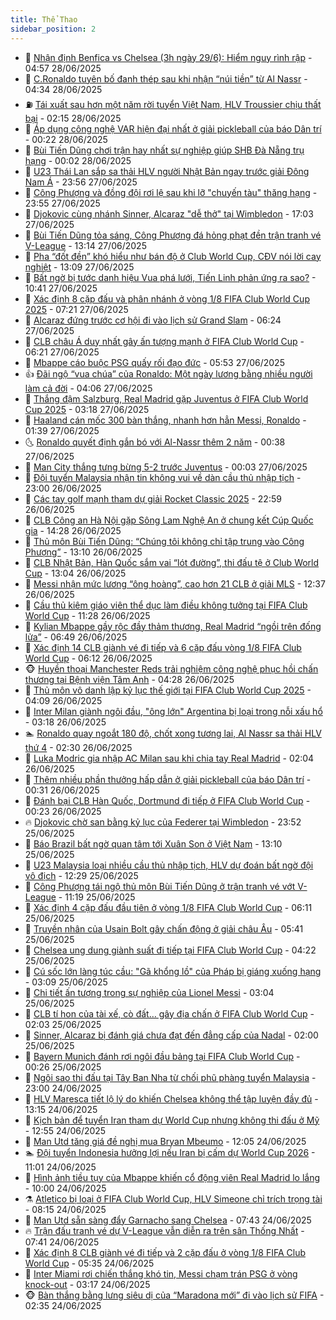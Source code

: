 ```yaml
---
title: Thể Thao
sidebar_position: 2
---
```


<!-- dantri-the-thao:START -->
- 🎡 [Nhận định Benfica vs Chelsea &lpar;3h ngày 29/6&rpar;: Hiểm nguy rình rập](https://dantri.com.vn/the-thao/nhan-dinh-benfica-vs-chelsea-3h-ngay-296-hiem-nguy-rinh-rap-20250628115742655.htm) - 04:57 28/06/2025
- 💯 [C.Ronaldo tuyên bố đanh thép sau khi nhận “núi tiền” từ Al Nassr](https://dantri.com.vn/the-thao/cronaldo-tuyen-bo-danh-thep-sau-khi-nhan-nui-tien-tu-al-nassr-20250628113417585.htm) - 04:34 28/06/2025
- ⛽️ [Tái xuất sau hơn một năm rời tuyển Việt Nam, HLV Troussier chịu thất bại](https://dantri.com.vn/the-thao/tai-xuat-sau-hon-mot-nam-roi-tuyen-viet-nam-hlv-troussier-chiu-that-bai-20250628091316871.htm) - 02:15 28/06/2025
- 💃 [Áp dụng công nghệ VAR hiện đại nhất ở giải pickleball của báo Dân trí](https://dantri.com.vn/the-thao/ap-dung-cong-nghe-var-hien-dai-nhat-o-giai-pickleball-cua-bao-dan-tri-20250627233517768.htm) - 00:22 28/06/2025
- 🌈 [Bùi Tiến Dũng chơi trận hay nhất sự nghiệp giúp SHB Đà Nẵng trụ hạng](https://dantri.com.vn/the-thao/bui-tien-dung-choi-tran-hay-nhat-su-nghiep-giup-shb-da-nang-tru-hang-20250627224753917.htm) - 00:02 28/06/2025
- 🦅 [U23 Thái Lan sắp sa thải HLV người Nhật Bản ngay trước giải Đông Nam Á](https://dantri.com.vn/the-thao/u23-thai-lan-sap-sa-thai-hlv-nguoi-nhat-ban-ngay-truoc-giai-dong-nam-a-20250627203403716.htm) - 23:56 27/06/2025
- 🌝 [Công Phượng và đồng đội rơi lệ sau khi lỡ &quot;chuyến tàu&quot; thăng hạng](https://dantri.com.vn/the-thao/cong-phuong-va-dong-doi-roi-le-sau-khi-lo-chuyen-tau-thang-hang-20250627230849875.htm) - 23:55 27/06/2025
- 🚀 [Djokovic cùng nhánh Sinner, Alcaraz &quot;dễ thở&quot; tại Wimbledon](https://dantri.com.vn/the-thao/djokovic-cung-nhanh-sinner-alcaraz-de-tho-tai-wimbledon-20250627190304944.htm) - 17:03 27/06/2025
- 🎉 [Bùi Tiến Dũng tỏa sáng, Công Phượng đá hỏng phạt đền trận tranh vé V-League](https://dantri.com.vn/the-thao/bui-tien-dung-toa-sang-cong-phuong-da-hong-phat-den-tran-tranh-ve-v-league-20250627201238458.htm) - 13:14 27/06/2025
- 📝 [Pha “đốt đền” khó hiểu như bán độ ở Club World Cup, CĐV nói lời cay nghiệt](https://dantri.com.vn/the-thao/pha-dot-den-kho-hieu-nhu-ban-do-o-club-world-cup-cdv-noi-loi-cay-nghiet-20250627200910130.htm) - 13:09 27/06/2025
- 🦄 [Bất ngờ bị tước danh hiệu Vua phá lưới, Tiến Linh phản ứng ra sao?](https://dantri.com.vn/the-thao/bat-ngo-bi-tuoc-danh-hieu-vua-pha-luoi-tien-linh-phan-ung-ra-sao-20250627174154965.htm) - 10:41 27/06/2025
- 🎉 [Xác định 8 cặp đấu và phân nhánh ở vòng 1/8 FIFA Club World Cup 2025](https://dantri.com.vn/the-thao/xac-dinh-8-cap-dau-va-phan-nhanh-o-vong-18-fifa-club-world-cup-2025-20250627102122462.htm) - 07:21 27/06/2025
- 💼 [Alcaraz đứng trước cơ hội đi vào lịch sử Grand Slam](https://dantri.com.vn/the-thao/alcaraz-dung-truoc-co-hoi-di-vao-lich-su-grand-slam-20250627132410930.htm) - 06:24 27/06/2025
- 🤡 [CLB châu Á duy nhất gây ấn tượng mạnh ở FIFA Club World Cup](https://dantri.com.vn/the-thao/clb-chau-a-duy-nhat-gay-an-tuong-manh-o-fifa-club-world-cup-20250627132116146.htm) - 06:21 27/06/2025
- 🦆 [Mbappe cáo buộc PSG quấy rối đạo đức](https://dantri.com.vn/the-thao/mbappe-cao-buoc-psg-quay-roi-dao-duc-20250627125238490.htm) - 05:53 27/06/2025
- 👍 [Đãi ngộ “vua chúa” của Ronaldo: Một ngày lương bằng nhiều người làm cả đời](https://dantri.com.vn/the-thao/dai-ngo-vua-chua-cua-ronaldo-mot-ngay-luong-bang-nhieu-nguoi-lam-ca-doi-20250627110538146.htm) - 04:06 27/06/2025
- 💼 [Thắng đậm Salzburg, Real Madrid gặp Juventus ở FIFA Club World Cup 2025](https://dantri.com.vn/the-thao/thang-dam-salzburg-real-madrid-gap-juventus-o-fifa-club-world-cup-2025-20250627101826538.htm) - 03:18 27/06/2025
- 🦒 [Haaland cán mốc 300 bàn thắng, nhanh hơn hẳn Messi, Ronaldo](https://dantri.com.vn/the-thao/haaland-can-moc-300-ban-thang-nhanh-hon-han-messi-ronaldo-20250627083653681.htm) - 01:39 27/06/2025
- 🌜 [Ronaldo quyết định gắn bó với Al-Nassr thêm 2 năm](https://dantri.com.vn/the-thao/ronaldo-quyet-dinh-gan-bo-voi-al-nassr-them-2-nam-20250627073826401.htm) - 00:38 27/06/2025
- 🦆 [Man City thắng tưng bừng 5-2 trước Juventus](https://dantri.com.vn/the-thao/man-city-thang-tung-bung-5-2-truoc-juventus-20250627070345039.htm) - 00:03 27/06/2025
- 💪 [Đội tuyển Malaysia nhận tin không vui về dàn cầu thủ nhập tịch](https://dantri.com.vn/the-thao/doi-tuyen-malaysia-nhan-tin-khong-vui-ve-dan-cau-thu-nhap-tich-20250626145414609.htm) - 23:00 26/06/2025
- 🧠 [Các tay golf mạnh tham dự giải Rocket Classic 2025](https://dantri.com.vn/the-thao/cac-tay-golf-manh-tham-du-giai-rocket-classic-2025-20250626215501010.htm) - 22:59 26/06/2025
- 🦄 [CLB Công an Hà Nội gặp Sông Lam Nghệ An ở chung kết Cúp Quốc gia](https://dantri.com.vn/the-thao/clb-cong-an-ha-noi-gap-song-lam-nghe-an-o-chung-ket-cup-quoc-gia-20250626212441071.htm) - 14:28 26/06/2025
- 🥸 [Thủ môn Bùi Tiến Dũng: “Chúng tôi không chỉ tập trung vào Công Phượng”](https://dantri.com.vn/the-thao/thu-mon-bui-tien-dung-chung-toi-khong-chi-tap-trung-vao-cong-phuong-20250626185000958.htm) - 13:10 26/06/2025
- 🤠 [CLB Nhật Bản, Hàn Quốc sắm vai “lót đường”, thi đấu tệ ở Club World Cup](https://dantri.com.vn/the-thao/clb-nhat-ban-han-quoc-sam-vai-lot-duong-thi-dau-te-o-club-world-cup-20250626200354116.htm) - 13:04 26/06/2025
- 👺 [Messi nhận mức lương “ông hoàng”, cao hơn 21 CLB ở giải MLS](https://dantri.com.vn/the-thao/messi-nhan-muc-luong-ong-hoang-cao-hon-21-clb-o-giai-mls-20250626193715528.htm) - 12:37 26/06/2025
- 📝 [Cầu thủ kiêm giáo viên thể dục làm điều không tưởng tại FIFA Club World Cup](https://dantri.com.vn/the-thao/cau-thu-kiem-giao-vien-the-duc-lam-dieu-khong-tuong-tai-fifa-club-world-cup-20250626163803162.htm) - 11:28 26/06/2025
- 🦆 [Kylian Mbappe gầy rộc đầy thảm thương, Real Madrid “ngồi trên đống lửa”](https://dantri.com.vn/the-thao/kylian-mbappe-gay-roc-day-tham-thuong-real-madrid-ngoi-tren-dong-lua-20250626134554099.htm) - 06:49 26/06/2025
- 🥳 [Xác định 14 CLB giành vé đi tiếp và 6 cặp đấu vòng 1/8 FIFA Club World Cup](https://dantri.com.vn/the-thao/xac-dinh-14-clb-gianh-ve-di-tiep-va-6-cap-dau-vong-18-fifa-club-world-cup-20250626131157567.htm) - 06:12 26/06/2025
- 🐵 [Huyền thoại Manchester Reds trải nghiệm công nghệ phục hồi chấn thương tại Bệnh viện Tâm Anh](https://dantri.com.vn/the-thao/huyen-thoai-manchester-reds-trai-nghiem-cong-nghe-phuc-hoi-chan-thuong-tai-benh-vien-tam-anh-20250626111917018.htm) - 04:28 26/06/2025
- 🤩 [Thủ môn vô danh lập kỷ lục thế giới tại FIFA Club World Cup 2025](https://dantri.com.vn/the-thao/thu-mon-vo-danh-lap-ky-luc-the-gioi-tai-fifa-club-world-cup-2025-20250626103756727.htm) - 04:09 26/06/2025
- 🤠 [Inter Milan giành ngôi đầu, &quot;ông lớn&quot; Argentina bị loại trong nỗi xấu hổ](https://dantri.com.vn/the-thao/inter-milan-gianh-ngoi-dau-ong-lon-argentina-bi-loai-trong-noi-xau-ho-20250626101829683.htm) - 03:18 26/06/2025
- 🏊 [Ronaldo quay ngoắt 180 độ, chốt xong tương lai, Al Nassr sa thải HLV thứ 4](https://dantri.com.vn/the-thao/ronaldo-quay-ngoat-180-do-chot-xong-tuong-lai-al-nassr-sa-thai-hlv-thu-4-20250626093017399.htm) - 02:30 26/06/2025
- 🗽 [Luka Modric gia nhập AC Milan sau khi chia tay Real Madrid](https://dantri.com.vn/the-thao/luka-modric-gia-nhap-ac-milan-sau-khi-chia-tay-real-madrid-20250626083235028.htm) - 02:04 26/06/2025
- 🚀 [Thêm nhiều phần thưởng hấp dẫn ở giải pickleball của báo Dân trí](https://dantri.com.vn/the-thao/them-nhieu-phan-thuong-hap-dan-o-giai-pickleball-cua-bao-dan-tri-20250626072333187.htm) - 00:31 26/06/2025
- 🎉 [Đánh bại CLB Hàn Quốc, Dortmund đi tiếp ở FIFA Club World Cup](https://dantri.com.vn/the-thao/danh-bai-clb-han-quoc-dortmund-di-tiep-o-fifa-club-world-cup-20250626070949101.htm) - 00:23 26/06/2025
- 🔥 [Djokovic chờ san bằng kỷ lục của Federer tại Wimbledon](https://dantri.com.vn/the-thao/djokovic-cho-san-bang-ky-luc-cua-federer-tai-wimbledon-20250626064429848.htm) - 23:52 25/06/2025
- 🎉 [Báo Brazil bất ngờ quan tâm tới Xuân Son ở Việt Nam](https://dantri.com.vn/the-thao/bao-brazil-bat-ngo-quan-tam-toi-xuan-son-o-viet-nam-20250625201018319.htm) - 13:10 25/06/2025
- 🎡 [U23 Malaysia loại nhiều cầu thủ nhập tịch, HLV dự đoán bất ngờ đội vô địch](https://dantri.com.vn/the-thao/u23-malaysia-loai-nhieu-cau-thu-nhap-tich-hlv-du-doan-bat-ngo-doi-vo-dich-20250625192933935.htm) - 12:29 25/06/2025
- 🐻 [Công Phượng tái ngộ thủ môn Bùi Tiến Dũng ở trận tranh vé vớt V-League](https://dantri.com.vn/the-thao/cong-phuong-tai-ngo-thu-mon-bui-tien-dung-o-tran-tranh-ve-vot-v-league-20250625144640770.htm) - 11:19 25/06/2025
- 🌊 [Xác định 4 cặp đấu đầu tiên ở vòng 1/8 FIFA Club World Cup](https://dantri.com.vn/the-thao/xac-dinh-4-cap-dau-dau-tien-o-vong-18-fifa-club-world-cup-20250625131042558.htm) - 06:11 25/06/2025
- 💃 [Truyền nhân của Usain Bolt gây chấn động ở giải châu Âu](https://dantri.com.vn/the-thao/truyen-nhan-cua-usain-bolt-gay-chan-dong-o-giai-chau-au-20250625124050946.htm) - 05:41 25/06/2025
- 🤔 [Chelsea ung dung giành suất đi tiếp tại FIFA Club World Cup](https://dantri.com.vn/the-thao/chelsea-ung-dung-gianh-suat-di-tiep-tai-fifa-club-world-cup-20250625112237429.htm) - 04:22 25/06/2025
- 🤭 [Cú sốc lớn làng túc cầu: &quot;Gã khổng lồ&quot; của Pháp bị giáng xuống hạng](https://dantri.com.vn/the-thao/cu-soc-lon-lang-tuc-cau-ga-khong-lo-cua-phap-bi-giang-xuong-hang-20250625100825232.htm) - 03:09 25/06/2025
- 👹 [Chi tiết ấn tượng trong sự nghiệp của Lionel Messi](https://dantri.com.vn/the-thao/chi-tiet-an-tuong-trong-su-nghiep-cua-lionel-messi-20250625094948151.htm) - 03:04 25/06/2025
- 🗽 [CLB tí hon của tài xế, cò đất… gây địa chấn ở FIFA Club World Cup](https://dantri.com.vn/the-thao/clb-ti-hon-cua-tai-xe-co-dat-gay-dia-chan-o-fifa-club-world-cup-20250625090307911.htm) - 02:03 25/06/2025
- 🥳 [Sinner, Alcaraz bị đánh giá chưa đạt đến đẳng cấp của Nadal](https://dantri.com.vn/the-thao/sinner-alcaraz-bi-danh-gia-chua-dat-den-dang-cap-cua-nadal-20250625084333319.htm) - 02:00 25/06/2025
- 💃 [Bayern Munich đánh rơi ngôi đầu bảng tại FIFA Club World Cup](https://dantri.com.vn/the-thao/bayern-munich-danh-roi-ngoi-dau-bang-tai-fifa-club-world-cup-20250625070953797.htm) - 00:26 25/06/2025
- 🧰 [Ngôi sao thi đấu tại Tây Ban Nha từ chối phũ phàng tuyển Malaysia](https://dantri.com.vn/the-thao/ngoi-sao-thi-dau-tai-tay-ban-nha-tu-choi-phu-phang-tuyen-malaysia-20250624154517639.htm) - 23:00 24/06/2025
- 💪 [HLV Maresca tiết lộ lý do khiến Chelsea không thể tập luyện đầy đủ](https://dantri.com.vn/the-thao/hlv-maresca-tiet-lo-ly-do-khien-chelsea-khong-the-tap-luyen-day-du-20250624182931638.htm) - 13:15 24/06/2025
- 🚀 [Kịch bản để tuyển Iran tham dự World Cup nhưng không thi đấu ở Mỹ](https://dantri.com.vn/the-thao/kich-ban-de-tuyen-iran-tham-du-world-cup-nhung-khong-thi-dau-o-my-20250624195504753.htm) - 12:55 24/06/2025
- 🤠 [Man Utd tăng giá đề nghị mua Bryan Mbeumo](https://dantri.com.vn/the-thao/man-utd-tang-gia-de-nghi-mua-bryan-mbeumo-20250624164218223.htm) - 12:05 24/06/2025
- 🏊 [Đội tuyển Indonesia hưởng lợi nếu Iran bị cấm dự World Cup 2026](https://dantri.com.vn/the-thao/doi-tuyen-indonesia-huong-loi-neu-iran-bi-cam-du-world-cup-2026-20250624144407383.htm) - 11:01 24/06/2025
- 🦄 [Hình ảnh tiều tụy của Mbappe khiến cổ động viên Real Madrid lo lắng](https://dantri.com.vn/the-thao/hinh-anh-tieu-tuy-cua-mbappe-khien-co-dong-vien-real-madrid-lo-lang-20250624140820132.htm) - 10:00 24/06/2025
- ⚗️ [Atletico bị loại ở FIFA Club World Cup, HLV Simeone chỉ trích trọng tài](https://dantri.com.vn/the-thao/atletico-bi-loai-o-fifa-club-world-cup-hlv-simeone-chi-trich-trong-tai-20250624121835275.htm) - 08:15 24/06/2025
- 🥷 [Man Utd sẵn sàng đẩy Garnacho sang Chelsea](https://dantri.com.vn/the-thao/man-utd-san-sang-day-garnacho-sang-chelsea-20250624144333406.htm) - 07:43 24/06/2025
- 🔥 [Trận đấu tranh vé dự V-League vẫn diễn ra trên sân Thống Nhất](https://dantri.com.vn/the-thao/tran-dau-tranh-ve-du-v-league-van-dien-ra-tren-san-thong-nhat-20250624123831756.htm) - 07:41 24/06/2025
- 🦅 [Xác định 8 CLB giành vé đi tiếp và 2 cặp đấu ở vòng 1/8 FIFA Club World Cup](https://dantri.com.vn/the-thao/xac-dinh-8-clb-gianh-ve-di-tiep-va-2-cap-dau-o-vong-18-fifa-club-world-cup-20250624123504001.htm) - 05:35 24/06/2025
- 🌝 [Inter Miami rơi chiến thắng khó tin, Messi chạm trán PSG ở vòng knock-out](https://dantri.com.vn/the-thao/inter-miami-roi-chien-thang-kho-tin-messi-cham-tran-psg-o-vong-knock-out-20250624101720088.htm) - 03:17 24/06/2025
- 🐵 [Bàn thắng bằng lưng siêu dị của “Maradona mới” đi vào lịch sử FIFA](https://dantri.com.vn/the-thao/ban-thang-bang-lung-sieu-di-cua-maradona-moi-di-vao-lich-su-fifa-20250624093533965.htm) - 02:35 24/06/2025<!-- dantri-the-thao:END -->
